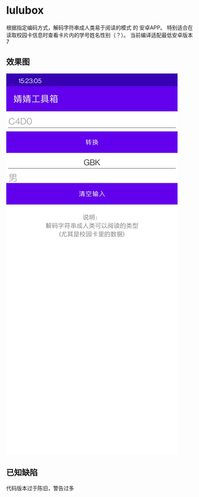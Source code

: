 # lulubox
根据指定编码方式，解码字符串成人类易于阅读的模式 的 安卓APP。
特别适合在读取校园卡信息时查看卡片内的学号姓名性别（？）。
当前编译适配最低安卓版本7
## 效果图
![!iamge](READMEImage/效果图.jpg)
## 已知缺陷
代码版本过于陈旧，警告过多

